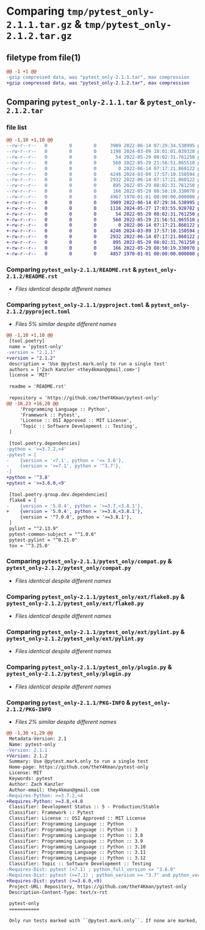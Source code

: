 # Comparing `tmp/pytest_only-2.1.1.tar.gz` & `tmp/pytest_only-2.1.2.tar.gz`

## filetype from file(1)

```diff
@@ -1 +1 @@
-gzip compressed data, was "pytest_only-2.1.1.tar", max compression
+gzip compressed data, was "pytest_only-2.1.2.tar", max compression
```

## Comparing `pytest_only-2.1.1.tar` & `pytest_only-2.1.2.tar`

### file list

```diff
@@ -1,10 +1,10 @@
--rw-r--r--   0        0        0     3909 2022-06-14 07:29:34.538995 pytest_only-2.1.1/README.rst
--rw-r--r--   0        0        0     1198 2024-03-09 18:01:01.039328 pytest_only-2.1.1/pyproject.toml
--rw-r--r--   0        0        0       54 2022-05-29 08:02:31.761250 pytest_only-2.1.1/pytest_only/__init__.py
--rw-r--r--   0        0        0      560 2022-05-29 21:56:51.065510 pytest_only-2.1.1/pytest_only/compat.py
--rw-r--r--   0        0        0        0 2022-06-14 07:17:21.860122 pytest_only-2.1.1/pytest_only/ext/__init__.py
--rw-r--r--   0        0        0     4246 2024-03-09 17:57:10.150594 pytest_only-2.1.1/pytest_only/ext/flake8.py
--rw-r--r--   0        0        0     2932 2022-06-14 07:17:21.860122 pytest_only-2.1.1/pytest_only/ext/pylint.py
--rw-r--r--   0        0        0      895 2022-05-29 08:02:31.761250 pytest_only-2.1.1/pytest_only/plugin.py
--rw-r--r--   0        0        0      166 2022-05-29 08:50:19.330070 pytest_only-2.1.1/pytest_only/version.py
--rw-r--r--   0        0        0     4967 1970-01-01 00:00:00.000000 pytest_only-2.1.1/PKG-INFO
+-rw-r--r--   0        0        0     3909 2022-06-14 07:29:34.538995 pytest_only-2.1.2/README.rst
+-rw-r--r--   0        0        0     1116 2024-05-27 17:03:55.928782 pytest_only-2.1.2/pyproject.toml
+-rw-r--r--   0        0        0       54 2022-05-29 08:02:31.761250 pytest_only-2.1.2/pytest_only/__init__.py
+-rw-r--r--   0        0        0      560 2022-05-29 21:56:51.065510 pytest_only-2.1.2/pytest_only/compat.py
+-rw-r--r--   0        0        0        0 2022-06-14 07:17:21.860122 pytest_only-2.1.2/pytest_only/ext/__init__.py
+-rw-r--r--   0        0        0     4246 2024-03-09 17:57:10.150594 pytest_only-2.1.2/pytest_only/ext/flake8.py
+-rw-r--r--   0        0        0     2932 2022-06-14 07:17:21.860122 pytest_only-2.1.2/pytest_only/ext/pylint.py
+-rw-r--r--   0        0        0      895 2022-05-29 08:02:31.761250 pytest_only-2.1.2/pytest_only/plugin.py
+-rw-r--r--   0        0        0      166 2022-05-29 08:50:19.330070 pytest_only-2.1.2/pytest_only/version.py
+-rw-r--r--   0        0        0     4857 1970-01-01 00:00:00.000000 pytest_only-2.1.2/PKG-INFO
```

### Comparing `pytest_only-2.1.1/README.rst` & `pytest_only-2.1.2/README.rst`

 * *Files identical despite different names*

### Comparing `pytest_only-2.1.1/pyproject.toml` & `pytest_only-2.1.2/pyproject.toml`

 * *Files 5% similar despite different names*

```diff
@@ -1,10 +1,10 @@
 [tool.poetry]
 name = 'pytest-only'
-version = "2.1.1"
+version = "2.1.2"
 description = 'Use @pytest.mark.only to run a single test'
 authors = ['Zach Kanzler <they4kman@gmail.com>']
 license = 'MIT'
 
 readme = 'README.rst'
 
 repository = 'https://github.com/theY4Kman/pytest-only'
@@ -16,23 +16,20 @@
     'Programming Language :: Python',
     'Framework :: Pytest',
     'License :: OSI Approved :: MIT License',
     'Topic :: Software Development :: Testing',
 ]
 
 [tool.poetry.dependencies]
-python = '>=3.7.2,<4'
-pytest = [
-    {version = '<7.1', python = '<= 3.6'},
-    {version = '>=7.1', python = '^3.7'},
-]
+python = '^3.8'
+pytest = '>=3.6.0,<9'
 
 [tool.poetry.group.dev.dependencies]
 flake8 = [
-    {version = '5.0.4', python = '>=3.7,<3.8.1'},
+    {version = '5.0.4', python = '>=3.8,<3.8.1'},
     {version = '^7.0.0', python = '>=3.8.1'},
 ]
 pylint = "^2.13.9"
 pytest-common-subject = "^1.0.6"
 pytest-pylint = "^0.21.0"
 tox = '^3.25.0'
```

### Comparing `pytest_only-2.1.1/pytest_only/compat.py` & `pytest_only-2.1.2/pytest_only/compat.py`

 * *Files identical despite different names*

### Comparing `pytest_only-2.1.1/pytest_only/ext/flake8.py` & `pytest_only-2.1.2/pytest_only/ext/flake8.py`

 * *Files identical despite different names*

### Comparing `pytest_only-2.1.1/pytest_only/ext/pylint.py` & `pytest_only-2.1.2/pytest_only/ext/pylint.py`

 * *Files identical despite different names*

### Comparing `pytest_only-2.1.1/pytest_only/plugin.py` & `pytest_only-2.1.2/pytest_only/plugin.py`

 * *Files identical despite different names*

### Comparing `pytest_only-2.1.1/PKG-INFO` & `pytest_only-2.1.2/PKG-INFO`

 * *Files 2% similar despite different names*

```diff
@@ -1,30 +1,29 @@
 Metadata-Version: 2.1
 Name: pytest-only
-Version: 2.1.1
+Version: 2.1.2
 Summary: Use @pytest.mark.only to run a single test
 Home-page: https://github.com/theY4Kman/pytest-only
 License: MIT
 Keywords: pytest
 Author: Zach Kanzler
 Author-email: they4kman@gmail.com
-Requires-Python: >=3.7.2,<4
+Requires-Python: >=3.8,<4.0
 Classifier: Development Status :: 5 - Production/Stable
 Classifier: Framework :: Pytest
 Classifier: License :: OSI Approved :: MIT License
 Classifier: Programming Language :: Python
 Classifier: Programming Language :: Python :: 3
 Classifier: Programming Language :: Python :: 3.8
 Classifier: Programming Language :: Python :: 3.9
 Classifier: Programming Language :: Python :: 3.10
 Classifier: Programming Language :: Python :: 3.11
 Classifier: Programming Language :: Python :: 3.12
 Classifier: Topic :: Software Development :: Testing
-Requires-Dist: pytest (<7.1) ; python_full_version <= "3.6.0"
-Requires-Dist: pytest (>=7.1) ; python_version >= "3.7" and python_version < "4.0"
+Requires-Dist: pytest (>=3.6.0,<9)
 Project-URL: Repository, https://github.com/theY4Kman/pytest-only
 Description-Content-Type: text/x-rst
 
 pytest-only
 ===========
 
 Only run tests marked with ``@pytest.mark.only``. If none are marked, all tests run as usual.
```

